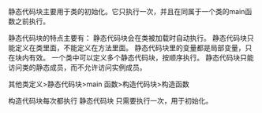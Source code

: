 静态代码块主要用于类的初始化。它只执行一次，并且在同属于一个类的main函数之前执行。

静态代码块的特点主要有：
    静态代码块会在类被加载时自动执行。
    静态代码块只能定义在类里面，不能定义在方法里面。
    静态代码块里的变量都是局部变量，只在块内有效。
    一个类中可以定义多个静态代码块，按顺序执行。
    静态代码块只能访问类的静态成员，而不允许访问实例成员。

其他类定义>静态代码块>main 函数>构造代码块>构造函数

构造代码块每次都执行
静态代码块 只需要执行一次，用于初始化。
